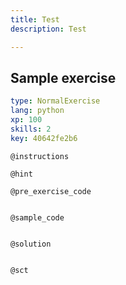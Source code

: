 ```yaml
---
title: Test
description: Test

---
```

## Sample exercise

```yaml
type: NormalExercise
lang: python
xp: 100
skills: 2
key: 40642fe2b6
```


`@instructions`

`@hint`

`@pre_exercise_code`
```{python}

```

`@sample_code`
```{python}

```

`@solution`
```{python}

```

`@sct`
```{python}

```
